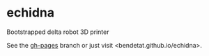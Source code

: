 echidna
=======

Bootstrapped delta robot 3D printer

See the [gh-pages](https://github.com/bendetat/echidna/tree/gh-pages) branch or just visit <bendetat.github.io/echidna>.
